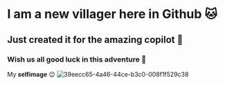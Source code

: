 # I am a new villager here in Github 🐱
## Just created it for the amazing copilot 🌟
### Wish us all good luck in this adventure 👻

My **selfimage** 😉
![39eecc65-4a46-44ce-b3c0-008f1f529c38](https://github.com/Nefertary-Li/Nefertary-Li/assets/169913142/ae9f3f79-7913-467e-954e-5f52ee1dda27)



